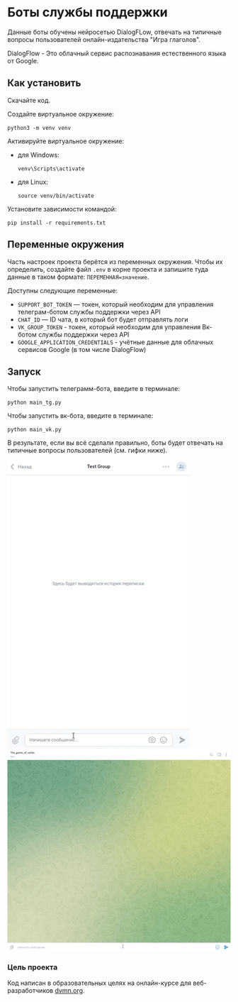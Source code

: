 # Боты службы поддержки

Данные боты обучены нейросетью DialogFLow, отвечать на типичные вопросы 
пользователей онлайн-издательства "Игра глаголов". 

DialogFlow - Это облачный сервис распознавания естественного языка от Google.


## Как установить

Скачайте код.

Создайте виртуальное окружение:

```
python3 -m venv venv
```

Активируйте виртуальное окружение:

- для Windows:
    ```
    venv\Scripts\activate 
    ```
- для Linux:
    ```
    source venv/bin/activate 
    ```

Установите зависимости командой:

```
pip install -r requirements.txt
```

## Переменные окружения

Часть настроек проекта берётся из переменных окружения. Чтобы их определить,
создайте файл `.env` в корне проекта и запишите туда данные в таком
формате: `ПЕРЕМЕННАЯ=значение`.

Доступны следующие переменные:

- `SUPPORT_BOT_TOKEN` — токен, который необходим для управления телеграм-ботом службы поддержки через API
- `CHAT_ID` — ID чата, в который бот будет отправлять логи 
- `VK_GROUP_TOKEN` - токен, который необходим для управления Вк-ботом службы поддержки через API
- `GOOGLE_APPLICATION_CREDENTIALS` - учётные данные для облачных сервисов Google (в том числе DialogFlow)

## Запуск

Чтобы запустить телеграмм-бота, введите в терминале:

```
python main_tg.py 
```

Чтобы запустить вк-бота, введите в терминале:

```
python main_vk.py 
```

В результате, если вы всё сделали правильно, боты будет отвечать на типичные 
вопросы пользователей (см. гифки ниже).

![](https://github.com/CosmicOrder/support-bot/blob/master/vk_support.gif)
![](https://github.com/CosmicOrder/support-bot/blob/master/tg_support.gif)

### Цель проекта

Код написан в образовательных целях на онлайн-курсе для
веб-разработчиков [dvmn.org](https://dvmn.org/).